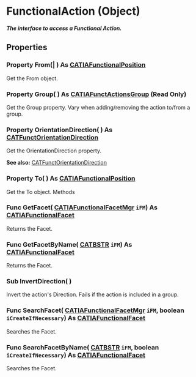 # FunctionalAction (Object)

**_The interface to access a Functional Action._**

## Properties

### Property **From**(| ) As [CATIAFunctionalPosition](../CATFunctSystemItf/interface_FunctionalPosition_70756.md)

   Get the From object.  
### Property **Group**( ) As [CATIAFunctActionsGroup](../CATFunctSystemItf/interface_FunctActionsGroup_62338.md) (Read Only)

   Get the Group property.  Vary when adding/removing the action to/from a group.  
### Property **OrientationDirection**( ) As [CATFunctOrientationDirection](../CATFunctSystemItf/enum_CATFunctOrientationDirection_164048.md)

   Get the OrientationDirection property.

**See also:**      [CATFunctOrientationDirection](../CATFunctSystemItf/enum_CATFunctOrientationDirection_164048.md) 
### Property **To**( ) As [CATIAFunctionalPosition](../CATFunctSystemItf/interface_FunctionalPosition_70756.md)

   Get the To object.  Methods

### Func **GetFacet**( [CATIAFunctionalFacetMgr](../CATFunctSystemItf/interface_FunctionalFacetMgr_67280.md)  `iFM`) As [CATIAFunctionalFacet](../CATFunctSystemItf/interface_FunctionalFacet_47340.md)

   Returns the Facet.  
### Func **GetFacetByName**( [CATBSTR](../System/typedef_CATBSTR_8129.md)  `iFM`) As [CATIAFunctionalFacet](../CATFunctSystemItf/interface_FunctionalFacet_47340.md)

   Returns the Facet.  
### Sub **InvertDirection**( )

   Invert the action's Direction.  Fails if the action is included in a group.  
### Func **SearchFacet**( [CATIAFunctionalFacetMgr](../CATFunctSystemItf/interface_FunctionalFacetMgr_67280.md)  `iFM`,  boolean  `iCreateIfNecessary`) As [CATIAFunctionalFacet](../CATFunctSystemItf/interface_FunctionalFacet_47340.md)

   Searches the Facet.  
### Func **SearchFacetByName**( [CATBSTR](../System/typedef_CATBSTR_8129.md)  `iFM`,  boolean  `iCreateIfNecessary`) As [CATIAFunctionalFacet](../CATFunctSystemItf/interface_FunctionalFacet_47340.md)

   Searches the Facet.